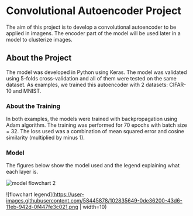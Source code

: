 # Convolutional Autoencoder Project

The aim of this project is to develop a convolutional autoencoder to be applied in imagens.
The encoder part of the model will be used later in a model to clusterize images.

## About the Project

The model was developed in Python using Keras.
The model was validated using 5-folds cross-validation and all of them were tested on the same dataset.
As examples, we trained this autoencoder with 2 datasets: CIFAR-10 and MNIST.

### About the Training
In both examples, the models were trained with backpropagation using Adam  algorithm.
The training was performed for 70 epochs with batch size = 32.
The loss used was a combination of mean squared error and cosine similarity (multiplied by minus 1).


### Model

The figures below show the model used and the legend explaining what each layer is.

![model flowchart 2](https://user-images.githubusercontent.com/58445878/102835645-08861780-43d6-11eb-88d6-cd4aaaa350de.png)


![flowchart legend](https://user-images.githubusercontent.com/58445878/102835649-0de36200-43d6-11eb-942d-0f447fe3c021.png | width=10)

